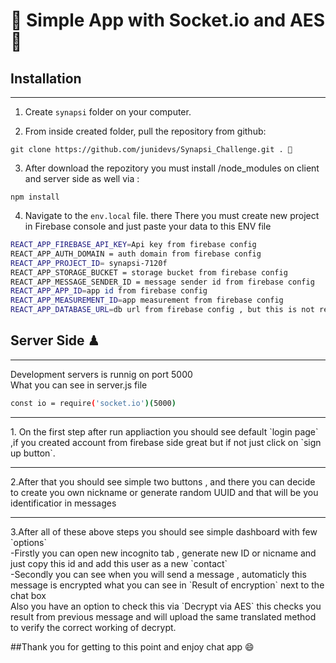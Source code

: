 # 👀 Simple App with Socket.io and AES 👀


## Installation
<hr/>

1. Create `synapsi` folder on your computer.

2. From inside created folder, pull the repository from github:
```console
git clone https://github.com/junidevs/Synapsi_Challenge.git . 👾
```

3. After download the repozitory you must install /node_modules on client and server side as well via :
```console
npm install
```


4. Navigate to the `env.local` file. there There you must create new project in Firebase console and just paste your data to this ENV file
```bash
REACT_APP_FIREBASE_API_KEY=Api key from firebase config
REACT_APP_AUTH_DOMAIN = auth domain from firebase config 
REACT_APP_PROJECT_ID= synapsi-7120f
REACT_APP_STORAGE_BUCKET = storage bucket from firebase config
REACT_APP_MESSAGE_SENDER_ID = message sender id from firebase config 
REACT_APP_APP_ID=app id from firebase config
REACT_APP_MEASUREMENT_ID=app measurement from firebase config
REACT_APP_DATABASE_URL=db url from firebase config , but this is not required
```

## Server Side ♟
<hr/>

Development servers is runnig on port 5000 <br/>
What you can see in server.js file 


```bash
const io = require('socket.io')(5000)
```
<hr>
1. On the first step after run appliaction you should see default `login page` ,if you created account from firebase side great but if not just click on `sign up button`.
<hr>
2.After that you should see simple two buttons , and there you can decide to create you own nickname or generate random UUID and that will be you identificatior in messages
<hr>
3.After all of these above steps you should see simple dashboard with few `options`
<br/>
-Firstly you can open new incognito tab , generate new ID or nicname and just copy this id and add this user as a new `contact`
<br>
-Secondly you can see when you will send a message , automaticly this message is encrypted what you can see in `Result of encryption` next to the chat box
<br>
Also you have an option to check this via `Decrypt via AES` this checks you result from previous message and will upload the same translated method to verify the correct working of decrypt.

##Thank you for getting to this point and enjoy chat app 😄  
